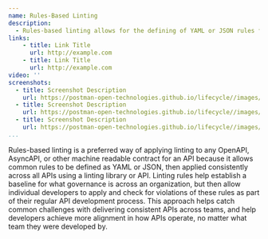 ```yaml
---
name: Rules-Based Linting
description: 
  - Rules-based linting allows for the defining of YAML or JSON rules for elements of API governance and applying them in a programmatic way against OpenAPI, AsyncAPI, and other machine readable artifacts, helping apply desired constraints to the design or other area of the design, development, and operation of an API.
links:
    - title: Link Title
      url: http://example.com      
    - title: Link Title
      url: http://example.com                   
video: ''
screenshots:
  - title: Screenshot Description
    url: https://postman-open-technologies.github.io/lifecycle//images/postman-screenshot.png          
  - title: Screenshot Description
    url: https://postman-open-technologies.github.io/lifecycle//images/postman-screenshot.png  
  - title: Screenshot Description
    url: https://postman-open-technologies.github.io/lifecycle//images/postman-screenshot.png    
...
```

Rules-based linting is a preferred way of applying linting to any OpenAPI, AsyncAPI, or other machine readable contract for an API because it allows common rules to be defined as YAML or JSON, then applied consistently across all APIs using a linting library or API. Linting rules help establish a baseline for what governance is across an organization, but then allow individual developers to apply and check for violations of these rules as part of their regular API development process. This approach helps catch common challenges with delivering consistent APIs across teams, and help developers achieve more alignment in how APIs operate, no matter what team they were developed by.